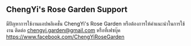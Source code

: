 ## ChengYi's Rose Garden Support

มีปัญหาการใช้งานแอปพลิเคชั่น ChengYi's Rose Garden หรือต้องการให้คำแนะนำในการใช้งาน ติดต่อ chengyi.garden@gmail.com หรือที่เฟซบุ๊ค https://www.facebook.com/ChengYiRoseGarden
